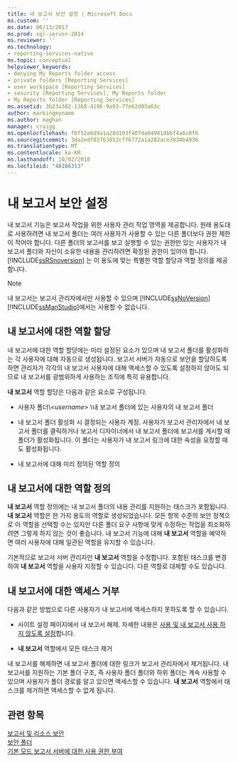 ```yaml
---
title: 내 보고서 보안 설정 | Microsoft Docs
ms.custom: ''
ms.date: 06/13/2017
ms.prod: sql-server-2014
ms.reviewer: ''
ms.technology:
- reporting-services-native
ms.topic: conceptual
helpviewer_keywords:
- denying My Reports folder access
- private folders [Reporting Services]
- user workspace [Reporting Services]
- security [Reporting Services], My Reports folder
- My Reports folder [Reporting Services]
ms.assetid: 3b23a382-13b8-4196-9a93-7fe62d03a63c
author: markingmyname
ms.author: maghan
manager: craigg
ms.openlocfilehash: f6f52a6d9a1a28d103f407da049814bbf4a6c0f6
ms.sourcegitcommit: 3da2edf82763852cff6772a1a282ace3034b4936
ms.translationtype: MT
ms.contentlocale: ko-KR
ms.lasthandoff: 10/02/2018
ms.locfileid: "48166313"
---
```

# <a name="secure-my-reports"></a>내 보고서 보안 설정
  내 보고서 기능은 보고서 작업을 위한 사용자 관리 작업 영역을 제공합니다. 원래 용도대로 사용하려면 내 보고서 폴더는 여러 사용자가 사용할 수 있는 다른 폴더보다 권한 제한이 적어야 합니다. 다른 폴더의 보고서를 보고 실행할 수 있는 권한만 있는 사용자가 내 보고서 폴더와 자신이 소유한 내용을 관리하려면 확장된 권한이 있어야 합니다. [!INCLUDE[ssRSnoversion](../../includes/ssrsnoversion-md.md)] 는 이 용도에 맞는 특별한 역할 할당과 역할 정의를 제공합니다.  
  
> [!NOTE]  
>  내 보고서는 보고서 관리자에서만 사용할 수 있으며 [!INCLUDE[ssNoVersion](../../includes/ssnoversion-md.md)][!INCLUDE[ssManStudio](../../includes/ssmanstudio-md.md)]에서는 사용할 수 없습니다.  
  
## <a name="role-assignment-for-my-reports"></a>내 보고서에 대한 역할 할당  
 내 보고서에 대한 역할 할당에는 미리 설정된 요소가 있으며 내 보고서 폴더를 활성화하는 각 사용자에 대해 자동으로 생성됩니다. 보고서 서버가 자동으로 보안을 할당하도록 하면 관리자가 각각의 내 보고서 사용자에 대해 액세스할 수 있도록 설정하지 않아도 되므로 내 보고서를 광범위하게 사용하는 조직에 특히 유용합니다.  
  
 **내 보고서** 역할 할당은 다음과 같은 요소로 구성됩니다.  
  
-   사용자 폴더\\*\<username>* \내 보고서 폴더에 있는 사용자의 내 보고서 폴더  
  
-   내 보고서 폴더 활성화 시 결정되는 사용자 계정. 사용자가 보고서 관리자에서 내 보고서 폴더를 클릭하거나 보고서 디자이너에서 내 보고서 폴더에 보고서를 게시할 때 폴더가 활성화됩니다. 이 폴더는 사용자가 내 보고서 링크에 대한 속성을 요청할 때도 활성화됩니다.  
  
-   내 보고서에 대해 미리 정의된 역할 정의  
  
## <a name="role-definition-for-my-reports"></a>내 보고서에 대한 역할 정의  
 **내 보고서** 역할 정의에는 내 보고서 폴더의 내용 관리를 지원하는 태스크가 포함됩니다. **내 보고서** 역할은 한 가지 용도의 역할로 생성되었습니다. 모든 항목 수준의 보안 정책으로 이 역할을 선택할 수는 있지만 다른 폴더 요구 사항에 맞게 수정하는 작업을 최소화하려면 그렇게 하지 않는 것이 좋습니다. 내 보고서 기능에 대해 **내 보고서** 역할을 예약하면 여러 사용자에 대해 일관된 역할을 유지할 수 있습니다.  
  
 기본적으로 보고서 서버 관리자만 **내 보고서** 역할을 수정합니다. 포함된 태스크를 변경하여 **내 보고서** 역할을 사용자 지정할 수 있습니다. 다른 역할로 대체할 수도 있습니다.  
  
## <a name="denying-access-to-my-reports"></a>내 보고서에 대한 액세스 거부  
 다음과 같은 방법으로 다른 사용자가 내 보고서에 액세스하지 못하도록 할 수 있습니다.  
  
-   사이트 설정 페이지에서 내 보고서 해제. 자세한 내용은 [사용 및 내 보고서 사용 하지 않도록 설정](../report-server/enable-and-disable-my-reports.md)합니다.  
  
-   **내 보고서** 역할에서 모든 태스크 제거  
  
 내 보고서를 해제하면 내 보고서 폴더에 대한 링크가 보고서 관리자에서 제거됩니다. 내 보고서를 지원하는 기본 폴더 구조, 즉 사용자 폴더 폴더와 하위 폴더는 계속 사용할 수 있으며 사용자가 폴더 경로를 알고 있으면 액세스할 수 있습니다. **내 보고서** 역할에서 태스크를 제거하면 액세스할 수 없게 됩니다.  
  
## <a name="see-also"></a>관련 항목  
 [보고서 및 리소스 보안](secure-reports-and-resources.md)   
 [보안 폴더](secure-folders.md)   
 [기본 모드 보고서 서버에 대한 사용 권한 부여](granting-permissions-on-a-native-mode-report-server.md)  
  
  
